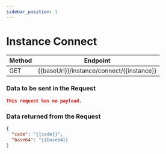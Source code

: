 ```yaml
---
sidebar_position: 1
---
```


# Instance Connect

| Method | Endpoint                                  |
| ------ | ----------------------------------------- |
| GET    | {{baseUrl}}/instance/connect/{{instance}} |

### Data to be sent in the Request

```json title=Payload
This request has no payload.
```

### Data returned from the Request

```json title=Result
{
  "code": "{{code}}",
  "base64": "{{base64}}
}
```
